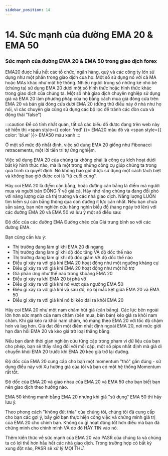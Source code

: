```yaml
---
sidebar_position: 14
---
```

# 14. Sức mạnh của đường EMA 20 & EMA 50
### Sức mạnh của đường EMA 20 & EMA 50 trong giao dịch forex
EMA20 được hầu hết các tổ chức, ngân hàng, quý và các công ty lớn sử dụng như một phần trong giao dịch của họ. Một số sử dụng nó với cả MA hoặc MAs khác như một hệ thống. Nhiều người trong số những kẻ nhỏ bé (chúng ta) sử dụng EMA 20 dưới một số hình thức hoặc hình thức khác trong giao dịch của chúng ta. 
Một số nhà giao dịch chuyên nghiệp sử dụng giá và EMA 20 làm phương pháp của họ bằng cách mua giá đóng cửa trên EMA 20 và bán giá đóng cửa dưới EMA 20 (đừng thử điều này ở nhà như họ nói, vì các chuyên gia cũng sử dụng các bộ lọc để tránh các đòn cưa và động thái "false")

:::caution
Để có tính nhất quán, tất cả các biểu đồ được đang trên web này sẽ hiển thị <span style={{ color: 'red' }}> EMA20 màu đỏ </span> và <span style={{ color: 'blue' }}> EMA50 màu xanh </span>
:::

Ở một số mức độ nhất định, việc sử dụng EMA 20 giống như Fibonacci retracements, một lời tiên tri tự ứng nghiệm.

Việc sử dụng EMA 20 của chúng ta không phải là công cụ kích hoạt dưới bất kỳ hình thức nào, mà là một trong những công cụ giúp chúng ta trong quá trình ra quyết định. Nó không bao giờ được sử dụng một cách tách biệt và không bao giờ được coi là "từ cuối cùng".

Hãy coi EMA 20 là điểm cân bằng, hoặc đường cân bằng là điểm mà người mua và người bán ĐỒNG Ý về giá cả.
Hãy nhớ rằng chúng ta đang đối phó với năng lượng của cả thị trường và các nhà giao dịch. Năng lượng LUÔN tìm kiếm sự cân bằng thông qua con đường ít lực cản nhất. Nếu bạn chưa sẵn sàng, bạn nên nghiên cứu hàng nghìn biểu đồ (hàng ngày trở lên) với các đường EMA 20 và EMA 50 và lưu ý một số điều sau:

Độ dốc của các đường EMA Đường chéo của Giá trung bình so với các đường EMA.

Bạn cũng cần lưu ý:

- Thị trường đang làm gì khi EMA 20 đi ngang
- Thị trường đang làm gì khi độ dốc tăng VÀ độ dốc thế nào
- Thị trường đang làm gì khi độ dốc giảm VÀ độ dốc thế nào
- Điều gì xảy ra với giá khi EMA 20 hoạt động như một ngưỡng kháng cự
- Điều gì xảy ra với giá khi EMA 20 hoạt động như một hỗ trợ 
- Giá phản ứng như thế nào trong khoảng EMA 20
- Điều gì xảy ra khi EMA 20 bị phá vỡ
- Điều gì xảy ra với giá khi nó vượt qua ngưỡng EMA 50
- Điều gì xảy ra với giá khi và sau đó, nó bị mắc kẹt giữa EMA 20 và EMA 50
- Điều gì xảy ra với giá khi nó bị kéo dài ra khỏi EMA 20

Hãy coi EMA 20 như một nam châm hút giá (cân bằng). Các lực bên ngoài lớn hơn sức mạnh của nam châm (bên mua, bên bán) kéo giá ra khỏi nam châm. Khi giá kéo ra khỏi nam châm, nó mang theo EMA 20 với tốc độ chậm hơn và lag hơn. Giá đạt đến một điểm nhất định ngoài EMA 20, nơi mức giới hạn đàn hồi EMA 20 và kèo giá trở loại thăng bằng.

Nếu bạn dành thời gian nghiên cứu từng cặp trong phạm vi dữ liệu của bạn cho phép, bạn sẽ thấy rằng đối với mỗi cặp, một số pips nhất định mà giá di chuyển khỏi EMA 20 trước khi EMA 20 kéo giá trở lại đường.

Độ dốc của EMA 20 cung cấp cho bạn một momentum "thô" gần đúng  - sử dụng điều này với Xu hướng giá của tôi và bạn có một hệ thống Momentum rất tốt.

Độ dốc của EMA 20 và giao nhau của EMA 20 và EMA 50 cho bạn biết bạn nên giao dịch theo hướng nào.

EMA 50 không mạnh bằng EMA 20 nhưng khi giá "sử dụng" EMA 50 thì hãy lưu ý.

Theo phong cách "không đút thìa" của chúng tôi, chúng tôi đã cung cấp cho bạn các gợi ý, bây giờ bạn thực hiện công việc và chứng minh giá trị của EMA 20 cho chính bạn. Không có gì hoạt động tốt hơn điều mà bạn đã chứng minh cho chính mình VÀ do đó HÃY TIN vào nó.

Thêm kiến thức về sức mạnh của EMA 20 vào PASR của chúng ta và chúng ta có lợi thế hơn hầu hết các nhà giao dịch. Trong trường hợp có bất kỳ xung đột nào, PASR sẽ xử lý MỌI THỨ.

